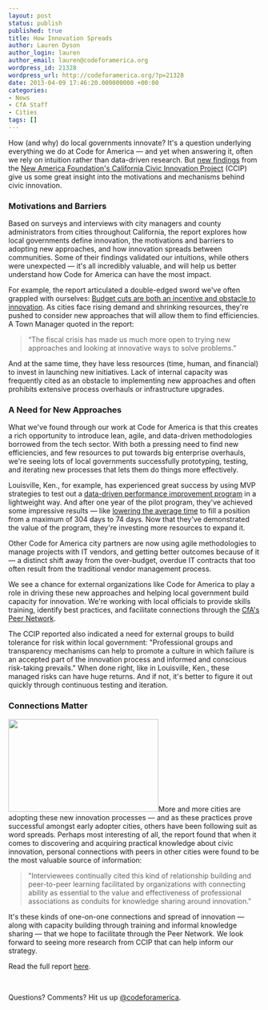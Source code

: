 ```yaml
---
layout: post
status: publish
published: true
title: How Innovation Spreads
author: Lauren Dyson
author_login: lauren
author_email: lauren@codeforamerica.org
wordpress_id: 21328
wordpress_url: http://codeforamerica.org/?p=21328
date: 2013-04-09 17:46:20.000000000 +00:00
categories:
- News
- CfA Staff
- Cities
tags: []
---
```

How (and why) do local governments innovate? It's a question underlying everything we do at Code for America — and yet when answering it, often we rely on intuition rather than data-driven research. But <a href="http://ccip.newamerica.net/blogposts/2013/ccip_releases_policy_brief_on_knowledge_sharing_and_innovation_in_local_governments_i">new findings</a> from the <a href="http://ccip.newamerica.net/">New America Foundation's California Civic Innovation Project</a> (CCIP) give us some great insight into the motivations and mechanisms behind civic innovation.
<h3>Motivations and Barriers</h3>
Based on surveys and interviews with city managers and county administrators from cities throughout California, the report explores how local governments define innovation, the motivations and barriers to adopting new approaches, and how innovation spreads between communities. Some of their findings validated our intuitions, while others were unexpected — it's all incredibly valuable, and will help us better understand how Code for America can have the most impact.

For example, the report articulated a double-edged sword we've often grappled with ourselves: <a href="http://policybythenumbers.blogspot.com/2013/03/rethinking-cost-and-technology-in-local.html">Budget cuts are both an incentive and obstacle to innovation</a>. As cities face rising demand and shrinking resources, they're pushed to consider new approaches that will allow them to find efficiencies. A Town Manager quoted in the report:
<blockquote>“The fiscal crisis has made us much more open to trying new approaches and looking at innovative ways to solve problems.”</blockquote>
And at the same time, they have less resources (time, human, and financial) to invest in launching new initiatives. Lack of internal capacity was frequently cited as an obstacle to implementing new approaches and often prohibits extensive process overhauls or infrastructure upgrades.
<h3>A Need for New Approaches</h3>
What we've found through our work at Code for America is that this creates a rich opportunity to introduce lean, agile, and data-driven methodologies borrowed from the tech sector. With both a pressing need to find new efficiencies, and few resources to put towards big enterprise overhauls, we're seeing lots of local governments successfully prototyping, testing, and iterating new processes that lets them do things more effectively.

Louisville, Ken., for example, has experienced great success by using MVP strategies to test out a <a href="http://louiestat.louisvilleky.gov">data-driven performance improvement program</a> in a lightweight way. And after one year of the pilot program, they've achieved some impressive results — like <a href="http://www.youtube.com/watch?v=8Ll4AWZHO2w&amp;list=SP65XgbSILalWgNf1uM96bb5TeVC3v-h4d&amp;index=5">lowering the average time</a> to fill a position from a maximum of 304 days to 74 days. Now that they've demonstrated the value of the program, they're investing more resources to expand it.

Other Code for America city partners are now using agile methodologies to manage projects with IT vendors, and getting better outcomes because of it — a distinct shift away from the over-budget, overdue IT contracts that too often result from the traditional vendor management process.

We see a chance for external organizations like Code for America to play a role in driving these new approaches and helping local government build capacity for innovation. We're working with local officials to provide skills training, identify best practices, and facilitate connections through the <a href="http://peernetwork.in">CfA's Peer Network</a>.

The CCIP reported also indicated a need for external groups to build tolerance for risk within local government: "Professional groups and transparency mechanisms can help to promote a culture in which failure is an accepted part of the innovation process and informed and conscious risk-taking prevails." When done right, like in Louisville, Ken., these managed risks can have huge returns. And if not, it's better to figure it out quickly through continuous testing and iteration.
<h3>Connections Matter</h3>
<a href="http://ccip.newamerica.net/sites/newamerica.net/files/articles/The_Case%20for%20Strengthening_Personal_Networks_in_CA_Local%20Government.pdf"><img class="alignleft" src="http://codeforamerica.org/wp-content/uploads/2013/04/Screen-Shot-2013-04-09-at-12.05.59-PM-300x185.png" alt="" width="300" height="185" /></a>More and more cities are adopting these new innovation processes — and as these practices prove successful amongst early adopter cities, others have been following suit as word spreads. Perhaps most interesting of all, the report found that when it comes to discovering and acquiring practical knowledge about civic innovation, personal connections with peers in other cities were found to be the most valuable source of information:
<blockquote>"Interviewees continually cited this kind of relationship building and peer-to-peer learning facilitated by organizations with connecting ability as essential to the value and effectiveness of professional associations as conduits for knowledge sharing around innovation."</blockquote>
It's these kinds of one-on-one connections and spread of innovation — along with capacity building through training and informal knowledge sharing — that we hope to facilitate through the Peer Network. We look forward to seeing more research from CCIP that can help inform our strategy.

Read the full report <a href="http://ccip.newamerica.net/blogposts/2013/ccip_releases_policy_brief_on_knowledge_sharing_and_innovation_in_local_governments_i">here</a>.

&nbsp;

Questions? Comments? Hit us up <a href="http://twitter.com/codeforamerica." target="_blank">@codeforamerica</a>.

